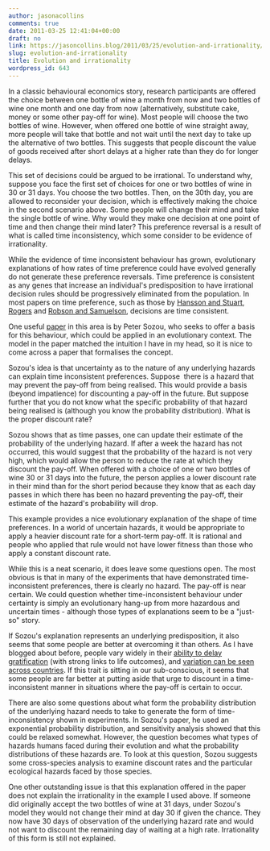 ```yaml
---
author: jasonacollins
comments: true
date: 2011-03-25 12:41:04+00:00
draft: no
link: https://jasoncollins.blog/2011/03/25/evolution-and-irrationality/
slug: evolution-and-irrationality
title: Evolution and irrationality
wordpress_id: 643
---
```


In a classic behavioural economics story, research participants are offered the choice between one bottle of wine a month from now and two bottles of wine one month and one day from now (alternatively, substitute cake, money or some other pay-off for wine). Most people will choose the two bottles of wine. However, when offered one bottle of wine straight away, more people will take that bottle and not wait until the next day to take up the alternative of two bottles. This suggests that people discount the value of goods received after short delays at a higher rate than they do for longer delays.

This set of decisions could be argued to be irrational. To understand why, suppose you face the first set of choices for one or two bottles of wine in 30 or 31 days. You choose the two bottles. Then, on the 30th day, you are allowed to reconsider your decision, which is effectively making the choice in the second scenario above. Some people will change their mind and take the single bottle of wine. Why would they make one decision at one point of time and then change their mind later? This preference reversal is a result of what is called time inconsistency, which some consider to be evidence of irrationality.

While the evidence of time inconsistent behaviour has grown, evolutionary explanations of how rates of time preference could have evolved generally do not generate these preference reversals. Time preference is consistent as any genes that increase an individual's predisposition to have irrational decision rules should be progressively eliminated from the population. In most papers on time preference, such as those by [Hansson and Stuart](http://www.jstor.org/stable/2006682), [Rogers](http://www.jstor.org/stable/2118062) and [Robson and Samuelson](http://doi.org/10.1257/aer.99.5.1925), decisions are time consistent.

One useful [paper](http://doi.org/10.1098/rspb.1998.0534) in this area is by Peter Sozou, who seeks to offer a basis for this behaviour, which could be applied in an evolutionary context. The model in the paper matched the intuition I have in my head, so it is nice to come across a paper that formalises the concept.

Sozou's idea is that uncertainty as to the nature of any underlying hazards can explain time inconsistent preferences. Suppose  there is a hazard that may prevent the pay-off from being realised. This would provide a basis (beyond impatience) for discounting a pay-off in the future. But suppose further that you do not know what the specific probability of that hazard being realised is (although you know the probability distribution). What is the proper discount rate?

Sozou shows that as time passes, one can update their estimate of the probability of the underlying hazard. If after a week the hazard has not occurred, this would suggest that the probability of the hazard is not very high, which would allow the person to reduce the rate at which they discount the pay-off. When offered with a choice of one or two bottles of wine 30 or 31 days into the future, the person applies a lower discount rate in their mind than for the short period because they know that as each day passes in which there has been no hazard preventing the pay-off, their estimate of the hazard's probability will drop.

This example provides a nice evolutionary explanation of the shape of time preferences. In a world of uncertain hazards, it would be appropriate to apply a heavier discount rate for a short-term pay-off. It is rational and people who applied that rule would not have lower fitness than those who apply a constant discount rate.

While this is a neat scenario, it does leave some questions open. The most obvious is that in many of the experiments that have demonstrated time-inconsistent preferences, there is clearly no hazard. The pay-off is near certain. We could question whether time-inconsistent behaviour under certainty is simply an evolutionary hang-up from more hazardous and uncertain times - although those types of explanations seem to be a "just-so" story.

If Sozou's explanation represents an underlying predisposition, it also seems that some people are better at overcoming it than others. As I have blogged about before, people vary widely in their [ability to delay gratification](https://jasoncollins.blog/2010/08/the-predictive-power-of-marshmallows/) (with strong links to life outcomes), and [variation can be seen across countries](https://jasoncollins.blog/2011/01/cross-country-variation-in-time-preference/). If this trait is sitting in our sub-conscious, it seems that some people are far better at putting aside that urge to discount in a time-inconsistent manner in situations where the pay-off is certain to occur.

There are also some questions about what form the probability distribution of the underlying hazard needs to take to generate the form of time-inconsistency shown in experiments. In Sozou's paper, he used an exponential probability distribution, and sensitivity analysis showed that this could be relaxed somewhat. However, the question becomes what types of hazards humans faced during their evolution and what the probability distributions of these hazards are. To look at this question, Sozou suggests some cross-species analysis to examine discount rates and the particular ecological hazards faced by those species.

One other outstanding issue is that this explanation offered in the paper does not explain the irrationality in the example I used above. If someone did originally accept the two bottles of wine at 31 days, under Sozou's model they would not change their mind at day 30 if given the chance. They now have 30 days of observation of the underlying hazard rate and would not want to discount the remaining day of waiting at a high rate. Irrationality of this form is still not explained.
